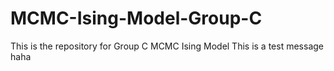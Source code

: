 # MCMC-Ising-Model-Group-C
This is the repository for Group C MCMC Ising Model
This is a test message haha

